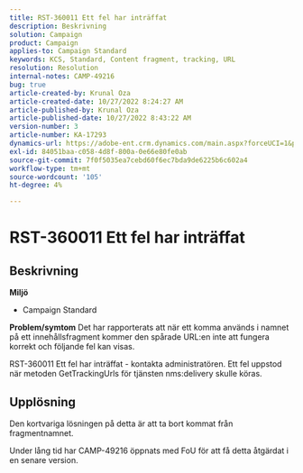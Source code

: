 ```yaml
---
title: RST-360011 Ett fel har inträffat
description: Beskrivning
solution: Campaign
product: Campaign
applies-to: Campaign Standard
keywords: KCS, Standard, Content fragment, tracking, URL
resolution: Resolution
internal-notes: CAMP-49216
bug: true
article-created-by: Krunal Oza
article-created-date: 10/27/2022 8:24:27 AM
article-published-by: Krunal Oza
article-published-date: 10/27/2022 8:43:22 AM
version-number: 3
article-number: KA-17293
dynamics-url: https://adobe-ent.crm.dynamics.com/main.aspx?forceUCI=1&pagetype=entityrecord&etn=knowledgearticle&id=ef138cc4-d055-ed11-bba2-6045bd006c82
exl-id: 84051baa-c058-4d8f-800a-0e66e80fe0ab
source-git-commit: 7f0f5035ea7cebd60f6ec7bda9de6225b6c602a4
workflow-type: tm+mt
source-wordcount: '105'
ht-degree: 4%

---
```


# RST-360011 Ett fel har inträffat

## Beskrivning

<b>Miljö</b>
- Campaign Standard



<b>Problem/symtom</b>
Det har rapporterats att när ett komma används i namnet på ett innehållsfragment kommer den spårade URL:en inte att fungera korrekt och följande fel kan visas.

RST-360011 Ett fel har inträffat - kontakta administratören.
Ett fel uppstod när metoden GetTrackingUrls för tjänsten nms:delivery skulle köras.






## Upplösning


Den kortvariga lösningen på detta är att ta bort kommat från fragmentnamnet.

Under lång tid har CAMP-49216 öppnats med FoU för att få detta åtgärdat i en senare version.
